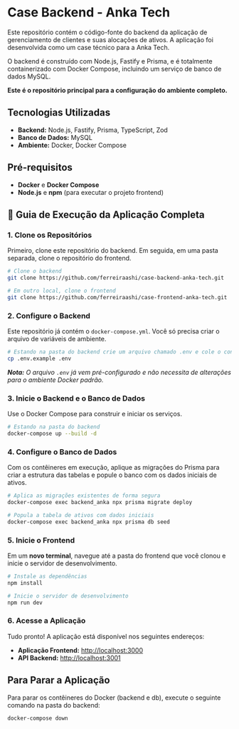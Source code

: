 # Case Backend - Anka Tech

Este repositório contém o código-fonte do backend da aplicação de gerenciamento de clientes e suas alocações de ativos. A aplicação foi desenvolvida como um case técnico para a Anka Tech. 

O backend é construído com Node.js, Fastify e Prisma, e é totalmente containerizado com Docker Compose, incluindo um serviço de banco de dados MySQL. 

**Este é o repositório principal para a configuração do ambiente completo.**

## Tecnologias Utilizadas
* **Backend:** Node.js, Fastify, Prisma, TypeScript, Zod 
* **Banco de Dados:** MySQL 
* **Ambiente:** Docker, Docker Compose 

## Pré-requisitos
* **Docker** e **Docker Compose**
* **Node.js** e **npm** (para executar o projeto frontend)

## 🚀 Guia de Execução da Aplicação Completa

### 1. Clone os Repositórios
Primeiro, clone este repositório do backend. Em seguida, em uma pasta separada, clone o repositório do frontend.

```bash
# Clone o backend
git clone https://github.com/ferreiraashi/case-backend-anka-tech.git

# Em outro local, clone o frontend
git clone https://github.com/ferreiraashi/case-frontend-anka-tech.git
```

### 2. Configure o Backend
Este repositório já contém o `docker-compose.yml`. Você só precisa criar o arquivo de variáveis de ambiente.

```bash
# Estando na pasta do backend crie um arquivo chamado .env e cole o conteudo dentro do .env.example
cp .env.example .env
```
_**Nota:** O arquivo `.env` já vem pré-configurado e não necessita de alterações para o ambiente Docker padrão._

### 3. Inicie o Backend e o Banco de Dados
Use o Docker Compose para construir e iniciar os serviços.

```bash
# Estando na pasta do backend
docker-compose up --build -d
```

### 4. Configure o Banco de Dados
Com os contêineres em execução, aplique as migrações do Prisma para criar a estrutura das tabelas e popule o banco com os dados iniciais de ativos.

```bash
# Aplica as migrações existentes de forma segura
docker-compose exec backend_anka npx prisma migrate deploy

# Popula a tabela de ativos com dados iniciais
docker-compose exec backend_anka npx prisma db seed
```

### 5. Inicie o Frontend
Em um **novo terminal**, navegue até a pasta do frontend que você clonou e inicie o servidor de desenvolvimento.

```bash
# Instale as dependências
npm install

# Inicie o servidor de desenvolvimento
npm run dev
```

### 6. Acesse a Aplicação
Tudo pronto! A aplicação está disponível nos seguintes endereços:

* **Aplicação Frontend:** [http://localhost:3000](http://localhost:3000)
* **API Backend:** [http://localhost:3001](http://localhost:3001)

## Para Parar a Aplicação
Para parar os contêineres do Docker (backend e db), execute o seguinte comando na pasta do backend:
```bash
docker-compose down
```
